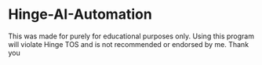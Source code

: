 # Hinge-AI-Automation

This was made for purely for educational purposes only. Using this program will violate Hinge TOS and is not recommended or endorsed by me. Thank you
